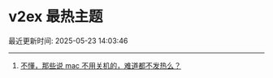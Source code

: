 # v2ex 最热主题

最近更新时间: 2025-05-23 14:03:46

--- 
1. [不懂，那些说 mac 不用关机的，难道都不发热么？](https://www.v2ex.com/t/1133688) 
